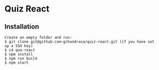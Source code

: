 # Quiz React 

## Installation

```
Create an empty folder and run:
$ git clone git@github.com:gchandrasa/quiz-react.git (if you have set up a SSH key)
$ cd qna-react
$ npm install
$ npm run build
$ npm start
```
